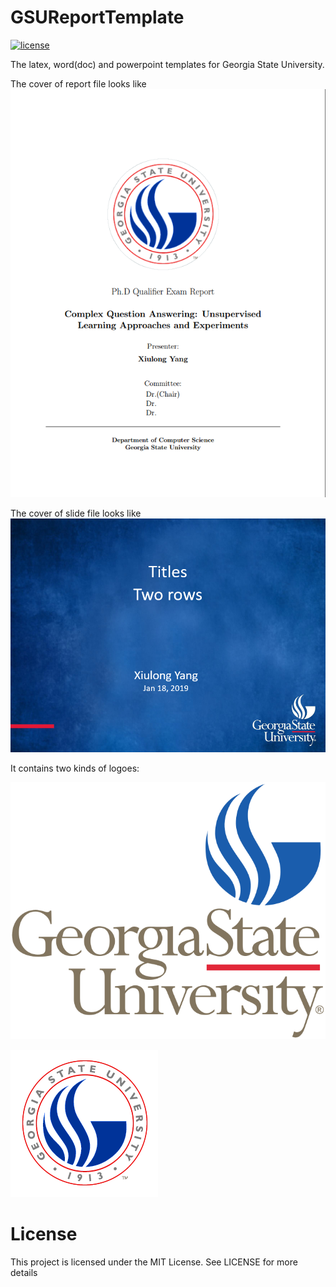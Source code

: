 # GSUReportTemplate

[![license](https://img.shields.io/badge/license-MIT-blue.svg)](https://github.com/gsudllab/GSUReportTemplate/blob/master/LICENSE.md)


The latex, word(doc) and powerpoint templates for Georgia State University.

The cover of report file looks like ![cover of latex](https://raw.githubusercontent.com/gsudllab/GSUReportTemplate/master/latex_cover.png)


The cover of slide file looks like ![cover of slide](https://raw.githubusercontent.com/gsudllab/GSUReportTemplate/master/slide_cover.png)

It contains two kinds of logoes:

![rectangle](https://raw.githubusercontent.com/gsudllab/GSUReportTemplate/master/gsu_logo.png)

![circular](https://raw.githubusercontent.com/gsudllab/GSUReportTemplate/master/gsu_c_logo.png)

# License

This project is licensed under the MIT License. See LICENSE for more details
